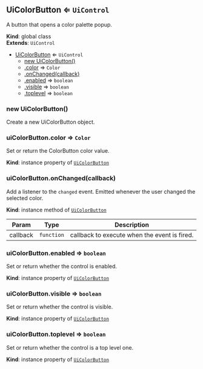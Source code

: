 <a name="UiColorButton"></a>

## UiColorButton ⇐ <code>UiControl</code>
A button that opens a color palette popup.

**Kind**: global class  
**Extends**: <code>UiControl</code>  

* [UiColorButton](#UiColorButton) ⇐ <code>UiControl</code>
    * [new UiColorButton()](#new_UiColorButton_new)
    * [.color](#UiColorButton+color) ⇒ <code>Color</code>
    * [.onChanged(callback)](#UiColorButton+onChanged)
    * [.enabled](#) ⇒ <code>boolean</code>
    * [.visible](#) ⇒ <code>boolean</code>
    * [.toplevel](#) ⇒ <code>boolean</code>

<a name="new_UiColorButton_new"></a>

### new UiColorButton()
Create a new UiColorButton object.

<a name="UiColorButton+color"></a>

### uiColorButton.color ⇒ <code>Color</code>
Set or return the ColorButton color value.

**Kind**: instance property of [<code>UiColorButton</code>](#UiColorButton)  
<a name="UiColorButton+onChanged"></a>

### uiColorButton.onChanged(callback)
Add a listener to the `changed` event. Emitted whenever the user
changed the selected color.

**Kind**: instance method of [<code>UiColorButton</code>](#UiColorButton)  

| Param | Type | Description |
| --- | --- | --- |
| callback | <code>function</code> | callback to execute when the event is fired. |

<a name=""></a>

### uiColorButton.enabled ⇒ <code>boolean</code>
Set or return whether the control is enabled.

**Kind**: instance property of [<code>UiColorButton</code>](#UiColorButton)  
<a name=""></a>

### uiColorButton.visible ⇒ <code>boolean</code>
Set or return whether the control is visible.

**Kind**: instance property of [<code>UiColorButton</code>](#UiColorButton)  
<a name=""></a>

### uiColorButton.toplevel ⇒ <code>boolean</code>
Set or return whether the control is a top level one.

**Kind**: instance property of [<code>UiColorButton</code>](#UiColorButton)  
